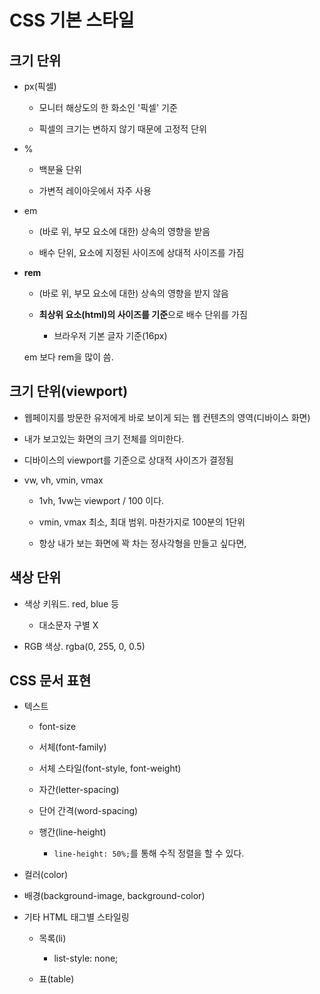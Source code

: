 # CSS 기본 스타일

## 크기 단위

- px(픽셀)

    - 모니터 해상도의 한 화소인 '픽셀' 기준

    - 픽셀의 크기는 변하지 않기 때문에 고정적 단위

- %

    - 백분율 단위

    - 가변적 레이아웃에서 자주 사용

- em

    - (바로 위, 부모 요소에 대한) 상속의 영향을 받음

    - 배수 단위, 요소에 지정된 사이즈에 상대적 사이즈를 가짐

- **rem**

    - (바로 위, 부모 요소에 대한) 상속의 영향을 받지 않음

    - **최상위 요소(html)의 사이즈를 기준**으로 배수 단위를 가짐

        - 브라우저 기본 글자 기준(16px)

    em 보다 rem을 많이 씀.

## 크기 단위(viewport)

- 웹페이지를 방문한 유저에게 바로 보이게 되는 웹 컨텐츠의 영역(디바이스 화면)

- 내가 보고있는 화면의 크기 전체를 의미한다.

- 디바이스의 viewport를 기준으로 상대적 사이즈가 결정됨

- vw, vh, vmin, vmax

    - 1vh, 1vw는 viewport / 100 이다.

    - vmin, vmax 최소, 최대 범위. 마찬가지로 100분의 1단위

    - 항상 내가 보는 화면에 꽉 차는 정사각형을 만들고 싶다면,

## 색상 단위

- 색상 키워드. red, blue 등

    - 대소문자 구별 X

- RGB 색상. rgba(0, 255, 0, 0.5)

## CSS 문서 표현

- 텍스트

    - font-size

    - 서체(font-family)

    - 서체 스타일(font-style, font-weight)

    - 자간(letter-spacing)

    - 단어 간격(word-spacing)

    - 행간(line-height)

        - `line-height: 50%;`를 통해 수직 정렬을 할 수 있다. 

- 컬러(color)

- 배경(background-image, background-color)

- 기타 HTML 태그별 스타일링

    - 목록(li)

        - list-style: none;

    - 표(table)